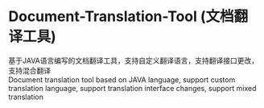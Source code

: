 # Document-Translation-Tool (文档翻译工具)
基于JAVA语言编写的文档翻译工具，支持自定义翻译语言，支持翻译接口更改，支持混合翻译  
Document translation tool based on JAVA language, support custom translation language, support translation interface changes, support mixed translation  

